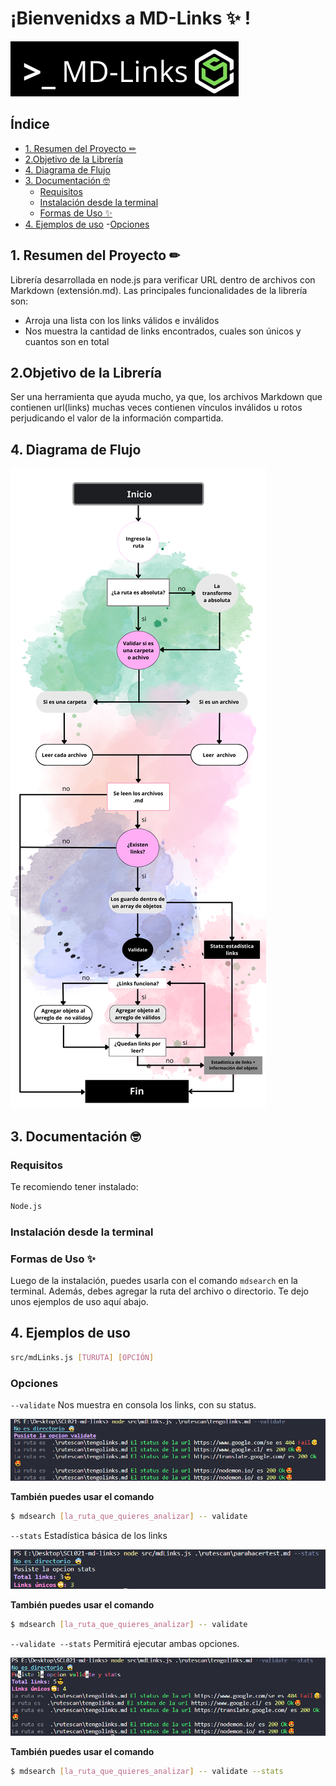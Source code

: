 # ¡Bienvenidxs a MD-Links :sparkles: ! 
[![N|mdsearch](/img/md-links.png)](https://www.photopea.com/)
## Índice
  - [1. Resumen del Proyecto ✏](#1-resumen-del-proyecto-✏)
  - [2.Objetivo de la Librería](#2objetivo-de-la-librería)
  - [4. Diagrama de Flujo](#4-diagrama-de-flujo)
  - [3. Documentación 🤓](#3-documentación-🤓)
    - [Requisitos](#requisitos)
    - [Instalación desde la terminal](#instalación-desde-la-terminal)
    - [Formas de Uso ✨](#formas-de-uso-)
  - [4. Ejemplos de uso](#4-ejemplos-de-uso)
    -[Opciones](#opciones) 

## 1. Resumen del Proyecto ✏
Librería desarrollada en node.js para verificar URL dentro de archivos con Markdown (extensión.md). Las principales funcionalidades de la librería son: 
* Arroja una lista con los links válidos e inválidos
* Nos muestra la cantidad de links encontrados, cuales son únicos y cuantos son en total

## 2.Objetivo de la Librería
Ser una herramienta que ayuda mucho, ya que, los archivos Markdown que contienen url(links) muchas veces contienen vínculos inválidos  u rotos perjudicando el valor de la información compartida. 
## 4. Diagrama de Flujo
![Diagrama de flujo](img/Diagrama%20de%20flujo%20mdLinks.png)
## 3. Documentación 🤓
### Requisitos 
 Te recomiendo tener instalado: 
```sh
Node.js
```
### Instalación desde la terminal

### Formas de Uso ✨
Luego de la instalación, puedes usarla con el comando `mdsearch` en la terminal. Además, debes agregar la ruta del archivo o directorio. Te dejo unos ejemplos de uso aquí abajo.

## 4. Ejemplos de uso
```sh
src/mdLinks.js [TURUTA] [OPCIÓN]
```
### Opciones 
`--validate`
Nos muestra en consola los links, con su status. 

![Validate](img/Validate.png)


**También puedes usar el comando**
```sh
$ mdsearch [la_ruta_que_quieres_analizar] -- validate
```


`--stats`
Estadística básica de los links

![stats](img/STATS.png)


**También puedes usar el comando**
```sh
$ mdsearch [la_ruta_que_quieres_analizar] -- validate
```


`--validate --stats`
Permitirá ejecutar ambas opciones.

![ValidateyStats](img/Validate%20stats.png)


**También puedes usar el comando**
```sh
$ mdsearch [la_ruta_que_quieres_analizar] -- validate --stats
```